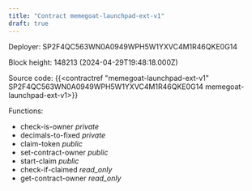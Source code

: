 ```yaml
---
title: "Contract memegoat-launchpad-ext-v1"
draft: true
---
```

Deployer: SP2F4QC563WN0A0949WPH5W1YXVC4M1R46QKE0G14


 



Block height: 148213 (2024-04-29T19:48:18.000Z)

Source code: {{<contractref "memegoat-launchpad-ext-v1" SP2F4QC563WN0A0949WPH5W1YXVC4M1R46QKE0G14 memegoat-launchpad-ext-v1>}}

Functions:

* check-is-owner _private_
* decimals-to-fixed _private_
* claim-token _public_
* set-contract-owner _public_
* start-claim _public_
* check-if-claimed _read_only_
* get-contract-owner _read_only_
